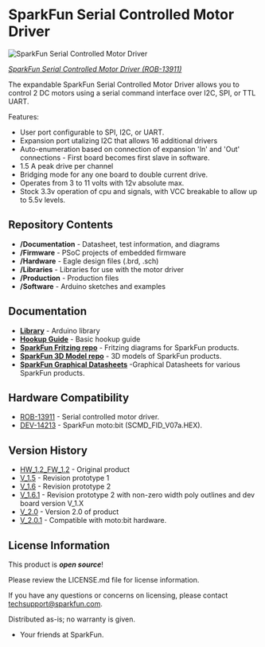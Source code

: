 SparkFun Serial Controlled Motor Driver
=======================================

![SparkFun Serial Controlled Motor Driver](https://cdn.sparkfun.com/assets/parts/1/1/5/7/6/13911-01.jpg)

[*SparkFun Serial Controlled Motor Driver (ROB-13911)*](https://www.sparkfun.com/products/13911)

The expandable SparkFun Serial Controlled Motor Driver allows you to control 2 DC motors using a serial command interface over I2C, SPI, or TTL UART. 

Features:
* User port configurable to SPI, I2C, or UART.
* Expansion port utalizing I2C that allows 16 additional drivers
* Auto-enumeration based on connection of expansion 'In' and 'Out' connections - First board becomes first slave in software.
* 1.5 A peak drive per channel
* Bridging mode for any one board to double current drive.
* Operates from 3 to 11 volts with 12v absolute max.
* Stock 3.3v operation of cpu and signals, with VCC breakable to allow up to 5.5v levels.

Repository Contents
-------------------
* **/Documentation** - Datasheet, test information, and diagrams
* **/Firmware** - PSoC projects of embedded firmware
* **/Hardware** - Eagle design files (.brd, .sch)
* **/Libraries** - Libraries for use with the motor driver
* **/Production** - Production files
* **/Software** - Arduino sketches and examples

Documentation
--------------
* **[Library](https://github.com/sparkfun/SparkFun_Serial_Controlled_Motor_Driver_Arduino_Library)** - Arduino library
* **[Hookup Guide](https://learn.sparkfun.com/tutorials/serial-controlled-motor-driver-hookup-guide)** - Basic hookup guide
* **[SparkFun Fritzing repo](https://github.com/sparkfun/Fritzing_Parts)** - Fritzing diagrams for SparkFun products.
* **[SparkFun 3D Model repo](https://github.com/sparkfun/3D_Models)** - 3D models of SparkFun products. 
* **[SparkFun Graphical Datasheets](https://github.com/sparkfun/Graphical_Datasheets)** -Graphical Datasheets for various SparkFun products.

Hardware Compatibility
----------------
* [ROB-13911](https://www.sparkfun.com/products/13911) - Serial controlled motor driver.
* [DEV-14213](https://www.sparkfun.com/products/14213) - SparkFun moto:bit (SCMD_FID_V07a.HEX).

Version History
---------------
* [HW_1.2_FW_1.2](https://github.com/sparkfun/Serial_Controlled_Motor_Driver/tree/HW_1.2_FW_1.2) - Original product
* [V_1.5](https://github.com/sparkfun/Serial_Controlled_Motor_Driver/tree/V_1.5) - Revision prototype 1
* [V_1.6](https://github.com/sparkfun/Serial_Controlled_Motor_Driver/tree/V_1.6) - Revision prototype 2
* [V_1.6.1](https://github.com/sparkfun/Serial_Controlled_Motor_Driver/tree/V_1.6.1) - Revision prototype 2 with non-zero width poly outlines and dev board version V_1.X
* [V_2.0](https://github.com/sparkfun/Serial_Controlled_Motor_Driver/tree/V_2.0) - Version 2.0 of product
* [V_2.0.1](https://github.com/sparkfun/Serial_Controlled_Motor_Driver/tree/V_2.0.1) - Compatible with moto:bit hardware.

License Information
-------------------

This product is _**open source**_! 

Please review the LICENSE.md file for license information. 

If you have any questions or concerns on licensing, please contact techsupport@sparkfun.com.

Distributed as-is; no warranty is given.

- Your friends at SparkFun.
